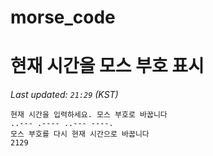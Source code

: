 # morse_code
# 현재 시간을 모스 부호 표시
<!-- MORSE_TIME_START -->
_Last updated: `21:29` (KST)_

```
현재 시간을 입력하세요. 모스 부호로 바꿉니다
..--- .---- ..--- ----.
모스 부호를 다시 현재 시간으로 바꿉니다
2129
```
<!-- MORSE_TIME_END -->
